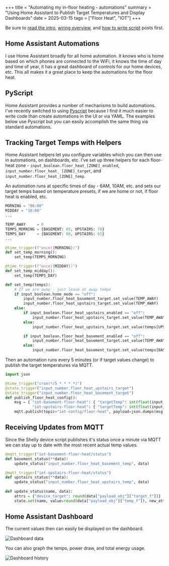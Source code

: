 +++
title = "Automating my in-floor heating - automations"
summary = "Using Home Assistant to Publish Target Temperatures and Display Dashboards"
date = 2025-03-15
tags = ["Floor Heat", "IOT"]
+++

Be sure to [read the intro](/posts/iot-floor-heat-intro),  [wiring overview](/posts/iot-floor-heat-wiring), 
and [how to write script](/posts/iot-floor-heat-script) posts first.

## Home Assistant Automations

I use Home Assistant broadly for all home automation. It knows who is home based on which phones are connected to 
the WiFi, it knows the time of day and time of year, it has a great dashboard of controls for our home devices, etc. 
This all makes it a great place to keep the automations for the floor heat. 

## PyScript

Home Assistant provides a number of mechanisms to build automations. I've recently switched to using 
[Pyscript](https://github.com/custom-components/pyscript) because 
I find it much easier to write code than create automations in the UI or via YAML. The examples below use Pyscript but 
you can easily accomplish the same thing via standard automations.

## Tracking Target Temps with Helpers

Home Assistant helpers let you configure variables which you can then use in automations, on dashboards, etc. I've 
set up three helpers for each floor-heat zone - `input_boolean.floor_heat_[ZONE]_enabled`, `input_number.floor_heat_
[ZONE]_target`, and `input_number.floor_heat_[ZONE]_temp`. 

An automation runs at specific times of day - 6AM, 10AM, etc. and sets our target temps based on temperature presets,
if we are home or not, if floor heat is enabled, etc.
```python
MORNING = "06:00"
MIDDAY = "10:00"
...

TEMP_AWAY     = 0
TEMPS_MORNING = {BASEMENT: 65, UPSTAIRS: 70}
TEMPS_DAY     = {BASEMENT: 60, UPSTAIRS: 65}
...

@time_trigger(f"once({MORNING})")
def set_temp_morning():
    set_temp(TEMPS_MORNING)

@time_trigger(f"once({MIDDAY})")
def set_temp_midday():
    set_temp(TEMPS_DAY)

def set_temp(temps):
    # If we are away - just leave at away temps
    if input_boolean.home_mode == "off":
        input_number.floor_heat_basement_target.set_value(TEMP_AWAY)
        input_number.floor_heat_upstairs_target.set_value(TEMP_AWAY)
    else:
        if input_boolean.floor_heat_upstairs_enabled == "off":
            input_number.floor_heat_upstairs_target.set_value(TEMP_AWAY)
        else:
            input_number.floor_heat_upstairs_target.set_value(temps[UPSTAIRS])

        if input_boolean.floor_heat_basement_enabled == "off":
            input_number.floor_heat_basement_target.set_value(TEMP_AWAY)
        else:
            input_number.floor_heat_basement_target.set_value(temps[BASEMENT])
```

Then an automation runs every 5 minutes (or if target values change) to publish the target 
temperatures via MQTT.
```python
import json

@time_trigger("cron(*/5 * * * *)")
@state_trigger("input_number.floor_heat_upstairs_target")
@state_trigger("input_number.floor_heat_basement_target")
def publish_floor_heat_config():
    msg = { "iot-basement-floor-heat": { "targetTemp": int(float(input_number.floor_heat_basement_target)) },
            "iot-upstairs-floor-heat": { "targetTemp": int(float(input_number.floor_heat_upstairs_target)) } }
    mqtt.publish(topic="iot-config/floor-heat", payload=json.dumps(msg))
```

## Receiving Updates from MQTT

Since the Shelly device script publishes it's status once a minute via MQTT we can stay up to date with the most recent
actual temp values. 

```python
@mqtt_trigger("iot-basement-floor-heat/status")
def basement_status(**data):
    update_status("input_number.floor_heat_basement_temp", data)

@mqtt_trigger("iot-upstairs-floor-heat/status")
def upstairs_status(**data):
    update_status("input_number.floor_heat_upstairs_temp", data)
    
def update_status(name, data):
    attrs = {"device_target": round(data["payload_obj"]["target_f"])}
    state.set(name, value=round(data["payload_obj"]["temp_f"]), new_attributes=attrs)
```

## Home Assistant Dashboard

The current values then can easily be displayed on the dashboard.

![Dashboard data](data.png)

You can also graph the temps, power draw, and total energy usage.

![Dashboard history](history.png)

